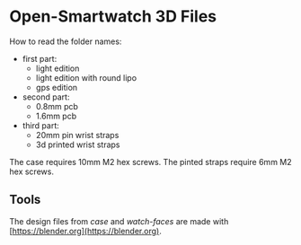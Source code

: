 # Open-Smartwatch 3D Files

How to read the folder names:

- first part:
  - light edition
  - light edition with round lipo
  - gps edition
- second part:
  - 0.8mm pcb
  - 1.6mm pcb
- third part:
  - 20mm pin wrist straps
  - 3d printed wrist straps

The case requires 10mm M2 hex screws. The pinted straps require 6mm M2 hex screws.

## Tools

The design files from *case* and *watch-faces* are made with [https://blender.org](https://blender.org).


